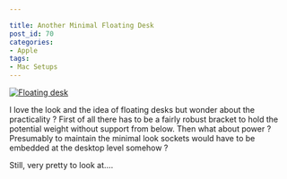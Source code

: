 ```yaml
---

title: Another Minimal Floating Desk
post_id: 70
categories: 
- Apple
tags:
- Mac Setups
---
```


[![Floating desk](http://ukmac.net/wp-content/uploads/2015/05/floatingdesk.jpg)](http://theultralinx.com/2013/02/minimal-floating-wall-desk/?utm_source=feedburner&utm_medium=feed&utm_campaign=Feed:%20Ultralinx%20(UltraLinx))

I love the look and the idea of floating desks but wonder about the practicality ? First of all there has to be a fairly robust bracket to hold the potential weight without support from below. Then what about power ? Presumably to maintain the minimal look sockets would have to be embedded at the desktop level somehow ?

Still, very pretty to look at....